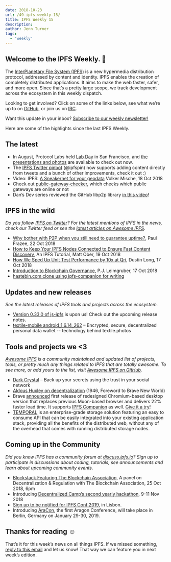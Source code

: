 ```yaml
---
date: 2018-10-23
url: /49-ipfs-weekly-15/
title: IPFS Weekly 15
description:
author: Jenn Turner
tags:
  - 'weekly'
---
```


## Welcome to the IPFS Weekly. 👋

The [InterPlanetary File System (IPFS)](https://ipfs.io/) is a new hypermedia distribution protocol, addressed by content and identity. IPFS enables the creation of completely distributed applications. It aims to make the web faster, safer, and more open. Since that’s a pretty large scope, we track development across the ecosystem in this weekly dispatch.

Looking to get involved? Click on some of the links below, see what we’re up to on [GitHub](https://github.com/ipfs), or join us on [IRC](https://riot.im/app/#/room/#ipfs:matrix.org).

Want this update in your inbox? [Subscribe to our weekly newsletter!](http://eepurl.com/gL2Pi5)

Here are some of the highlights since the last IPFS Weekly.

## The latest

- In August, Protocol Labs held [Lab Day](https://protocol.ai/blog/august-2018-lab-day/) in San Francisco, and [the presentations and photos](https://lab-day.com/aug-03-2018/media) are available to check out now.
- The [IPFS Twitter pinbot](https://twitter.com/ipfspin/status/1053376847596187648) (@ipfspin) now supports adding content directly from tweets and a bunch of other improvements, check it out :)
- Video: IPFS: [A Sneakernet for your geodata](https://t.co/lLTf1IaZBk) Volker Mische, 18 Oct 2018
- Check out [public-gateway-checker](https://github.com/ipfs/public-gateway-checker), which checks which public gateways are online or not
- Dan’s Dev series reviewed the GitHub libp2p library [in this video](https://www.youtube.com/watch?v=hP0hSZ7E7_Y)!

## IPFS in the wild

_Do you follow [IPFS on Twitter](https://twitter.com/IPFSbot)? For the latest mentions of IPFS in the news, check our Twitter feed or see the [latest articles on Awesome IPFS](https://awesome.ipfs.io/categories/articles/)._

- [Why bother with P2P when you still need to guarantee uptime?](https://pfrazee.hashbase.io/blog/why-bother-with-p2p), Paul Frazee, 22 Oct 2018
- [How to Keep Your IPFS Nodes Connected to Ensure Fast Content Discovery](https://medium.com/pinata/how-to-keep-your-ipfs-nodes-connected-and-ensure-fast-content-discovery-7d92fb23da46?_branch_match_id=371334966290849970), An IPFS Tutorial, Matt Ober, 19 Oct 2018
- [How We Sped Up Unit Test Performance by 10x at Qri](https://qri.io/blog/unit_test_performance/), Dustin Long, 17 Oct 2018
- [Introduction to Blockchain Governance](https://blog.district0x.io/introduction-to-blockchain-governance-bc6eea42ada3), P.J. Leimgruber, 17 Oct 2018
- [hastebin.com clone using ipfs-companion for writing](https://ipfs.io/ipfs/QmUtKaW3MQ9b5R623V7VU1Grz4WosKA7KNKsgYVWxBqT5u/#)

## Updates and new releases

_See the latest releases of IPFS tools and projects across the ecosystem._

- [Version 0.33.0 of js-ipfs](https://github.com/ipfs/js-ipfs/issues/1635) is upon us! Check out the upcoming release notes.
- [textile-mobile android_1.6.14_262](https://github.com/textileio/textile-mobile/releases/tag/android_1.6.14_262) – Encrypted, secure, decentralized personal data wallet -- technology behind textile.photos

## Tools and projects we <3

_[Awesome IPFS](https://awesome.ipfs.io/) is a community maintained and updated list of projects, tools, or pretty much any things related to IPFS that are totally awesome. To see more, or add yours to the list, visit [Awesome IPFS on GitHub](https://github.com/ipfs/awesome-ipfs)._

- [Dark Crystal](https://darkcrystal.pw/) – Back up your secrets using the trust in your social network
- [Aldous Huxley on decentralization](https://twitter.com/hecturchi/status/1052328904373997568) (1946, Foreword to Brave New World)
- Brave [announced](https://brave.com/new-brave-browser-release-available-for-general-download/) first release of redesigned Chromium-based desktop version that replaces previous Muon-based browser and delivers 22% faster load time. It supports [IPFS Companion](https://chrome.google.com/webstore/detail/ipfs-companion/nibjojkomfdiaoajekhjakgkdhaomnch) as well. [Give it a try](https://brave.com/)!
- [TEMPORAL](https://nuts.rtradetechnologies.com:6771/) is an enterprise-grade storage solution featuring an easy to consume API that can be easily integrated into your existing application stack, providing all the benefits of the distributed web, without any of the overhead that comes with running distributed storage nodes.

## Coming up in the Community

_Did you know IPFS has a community forum at [discuss.ipfs.io](https://discuss.ipfs.io/)? Sign up to participate in discussions about coding, tutorials, see announcements and learn about upcoming community events._

- [Blockstack Featuring The Blockchain Association](https://blockstackhowardblockchainlab.splashthat.com/), A panel on Decentralization & Regulation with The Blockchain Association, 25 Oct 2018, 6pm
- Introducing [Decentralized Camp’s second yearly hackathon](https://medium.com/buildyourthing/introducing-decentralized-camps-second-yearly-hackathon-9de20516a321), 9-11 Nov 2018
- [Sign up to be notified for IPFS Conf 2019](https://docs.google.com/forms/d/e/1FAIpQLSfJVVPwvp6RY3MUg1zAVl1g_5y2nGb7WJIMI1Hs6glzm7FLHQ/viewform), in Lisbon.
- Introducing [AraCon](https://blog.aragon.org/announcing-aracon-the-aragon-conference/), the first Aragon Conference, will take place in Berlin, Germany on January 29-30, 2019.

## Thanks for reading ☺️

That’s it for this week’s news on all things IPFS. If we missed something, [reply to this email](mailto:newsletter@ipfs.io) and let us know! That way we can feature you in next week’s edition.
